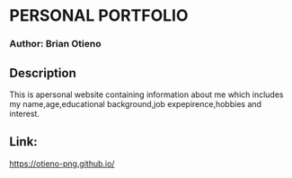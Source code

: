 # PERSONAL PORTFOLIO

### Author: Brian Otieno 

## Description
This is apersonal website containing information about me which includes my name,age,educational background,job expepirence,hobbies and interest.




## Link:
https://otieno-png.github.io/
